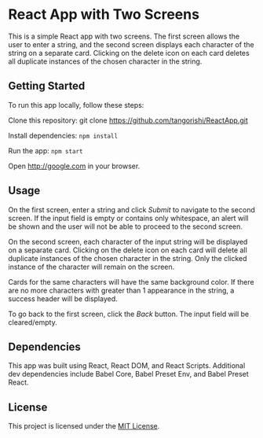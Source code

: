 # React App with Two Screens

This is a simple React app with two screens. The first screen allows the user to enter a string, and the second screen displays each character of the string on a separate card. Clicking on the delete icon on each card deletes all duplicate instances of the chosen character in the string.

## Getting Started
To run this app locally, follow these steps:

Clone this repository: git clone https://github.com/tangorishi/ReactApp.git

Install dependencies: ```npm install```

Run the app: ```npm start```

Open http://google.com in your browser.

## Usage
On the first screen, enter a string and click *Submit* to navigate to the second screen. If the input field is empty or contains only whitespace, an alert will be shown and the user will not be able to proceed to the second screen.

On the second screen, each character of the input string will be displayed on a separate card. Clicking on the delete icon on each card will delete all duplicate instances of the chosen character in the string. Only the clicked instance of the character will remain on the screen.

Cards for the same characters will have the same background color. If there are no more characters with greater than 1 appearance in the string, a success header will be displayed.

To go back to the first screen, click the *Back* button. The input field will be cleared/empty.

## Dependencies
This app was built using React, React DOM, and React Scripts. Additional dev dependencies include Babel Core, Babel Preset Env, and Babel Preset React.

## License
This project is licensed under the [MIT License](./LICENSE.md).
